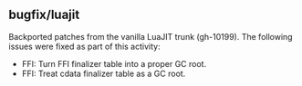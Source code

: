 ## bugfix/luajit

Backported patches from the vanilla LuaJIT trunk (gh-10199). The
following issues were fixed as part of this activity:

* FFI: Turn FFI finalizer table into a proper GC root.
* FFI: Treat cdata finalizer table as a GC root.
